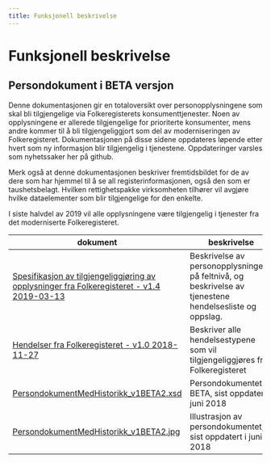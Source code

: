 ```yaml
---
title: Funksjonell beskrivelse
---
```


# Funksjonell beskrivelse

## Persondokument i BETA versjon
Denne dokumentasjonen gir  en totaloversikt over personopplysningene som skal bli tilgjengelige via Folkeregisterets konsumenttjenester. Noen av opplysningene er allerede tilgjengelige for prioriterte konsumenter, mens andre kommer til å bli tilgjengeliggjort som del av moderniseringen av Folkeregisteret. Dokumentasjonen på disse sidene oppdateres løpende etter hvert som ny informasjon blir tilgjengelig i tjenestene. Oppdateringer varsles som nyhetssaker her på github.

Merk også at denne dokumentasjonen beskriver fremtidsbildet for de av dere som har hjemmel til å se all registerinformasjonen, også den som er taushetsbelagt. Hvilken rettighetspakke virksomheten tilhører vil avgjøre hvilke dataelementer som blir tilgjengelige for den enkelte.

I siste halvdel av 2019 vil alle opplysningene være tilgjengelig i tjenester fra det moderniserte Folkeregisteret.

| dokument | beskrivelse |
|----------|-------------|
| [Spesifikasjon av tilgjengeliggjøring av opplysninger fra Folkeregisteret - v1.4 2019-03-13](../dokumenter/Spesifikasjon_av_tilgjengeliggjøring_av_opplysninger_fra_Folkeregisteret_v1_4_2019_03_13.pdf) | Beskrivelse av personopplysningene på feltnivå, og beskrivelse av tjenestene hendelsesliste og oppslag. |
| [Hendelser fra Folkeregisteret - v1.0 2018-11-27](../dokumenter/Hendelser_fra_Folkeregisteret_v1_0_2018_11_27.pdf)                                                      | Beskriver alle hendelsestypene som vil tilgjengeliggjøres fra Folkeregisteret |
| [PersondokumentMedHistorikk_v1BETA2.xsd](../kontrakter/PersondokumentMedHistorikk_v1BETA1.xsd)                                                      | Persondokumentet i BETA, sist oppdatert i juni 2018 |
| [PersondokumentMedHistorikk_v1BETA2.jpg](../modeller/PersondokumentMedHistorikk_v1BETA1.jpg)                                                        | Illustrasjon av persondokumentet, sist oppdatert i juni 2018 |
